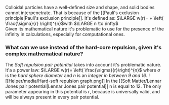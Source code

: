 Colloidal particles have a well-defined size and shape, and solid bodies cannot interpenetrate. That is because of the [[Pauli's exclusion principle|Pauli's exclusion principle]]. It's defined as:
$\LARGE w(r)= + \left( \frac{\sigma}{r}   \right)^{n}$with $\LARGE n \to \infty$   
Given its mathematical nature it's problematic to use for the presence of the infinity in calculations, especially for computational ones. 
### What can we use instead of the hard-core repulsion, given it's complex mathematical nature?
The *Soft repulsion pair potential* takes into account it's problematic nature. It'a a power law:
$\LARGE w(r)= \left( \frac{\sigma}{r}\right)^{n}$ 
where $\sigma$ is the *hard sphere diameter* and $n$ is an *integer in between 9 and 16*. 
![[Helper/media/Hard-soft repulsion graph.png]]
In the [[Soft Matter/Lennar Jones pair potential|Lennar Jones pair potential]] n is equal to 12.
The only parameter appearing in this potential is $r$, because is universally valid, and will be always present in every pair potential.
<!--ID: 1698399778476-->




